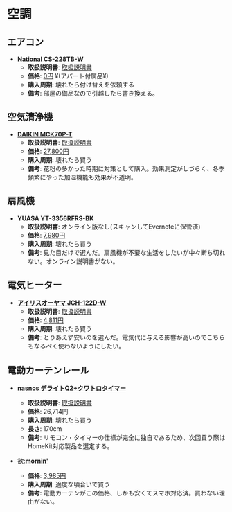 空調
====

エアコン
----

- [**National CS-228TB-W**](http://panasonic.jp/aircon/housing/p-db/CS-228TBS.html)
  - **取扱説明書**: [取扱説明書](http://panasonic.jp/aircon/housing/p-db/CS-228TBS_manualdl.html)
  - **価格**: [0円](http://kakaku.com/item/21505013114/) ¥(アパート付属品¥)
  - **購入周期**: 壊れたら付け替えを依頼する
  - **備考**: 部屋の備品なので引越したら書き換える。

空気清浄機
----

- [**DAIKIN MCK70P-T**](http://www.daikinaircon.com/ca/2013/hg/index.html)
  - **取扱説明書**: [取扱説明書](http://www.daikincc.com/filedown/pdf/CJ2013/3P344420-1B.pdf)
  - **価格**: [27,800円](http://kakaku.com/item/K0000561302/)
  - **購入周期**: 壊れたら買う
  - **備考**: 花粉の多かった時期に対策として購入。効果測定がしづらく、冬季頻繁にやった加湿機能も効果が不透明。

扇風機
----

- **YUASA YT-3356RFRS-BK**
  - **取扱説明書**: オンライン版なし(スキャンしてEvernoteに保管済)
  - **価格**: [7,980円](http://kakaku.com/item/K0000882983/)
  - **購入周期**: 壊れたら買う
  - **備考**: 見た目だけで選んだ。扇風機が不要な生活をしたいが中々断ち切れない。オンライン説明書がない。

電気ヒーター
----

- [**アイリスオーヤマ JCH-122D-W**](http://www.irisohyama.co.jp/seasonal/ceramic_heater/jch_122d.html)
  - **取扱説明書**: [取扱説明書](http://www.irisohyama.co.jp/products/manual/pdf/561253.pdf)
  - **価格**: [4,811円](http://kakaku.com/item/K0000592817/)
  - **購入周期**: 壊れたら買う
  - **備考**: とりあえず安いのを選んだ。電気代に与える影響が高いのでこちらもなるべく使わないようにしたい。

電動カーテンレール
----

- [**nasnos デライトQ2+クワトロタイマー**](http://www.irisohyama.co.jp/seasonal/ceramic_heater/jch_122d.html)
  - **取扱説明書**: [取扱説明書](http://www.nasnos.com/manual.html)
  - **価格**: 26,714円
  - **購入周期**: 壊れたら買う
  - **長さ**: 170cm
  - **備考**: リモコン・タイマーの仕様が完全に独自であるため、次回買う際はHomeKit対応製品を選定する。

- 欲:[**mornin'**](http://mornin.jp)
  - **価格**: [3,985円](https://www.amazon.co.jp/dp/B01ERLNK72)
  - **購入周期**: 適度な頃合いで買う
  - **備考**: 電動カーテンがこの価格、しかも安くてスマホ対応済。買わない理由がない。
